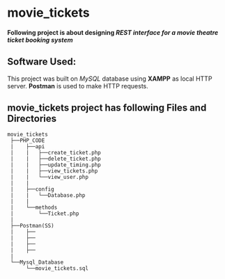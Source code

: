 # movie_tickets

#### Following project is about designing *REST interface for a movie theatre ticket booking system*

## Software Used:
This project was built on *MySQL* database using **XAMPP** as local HTTP server.
**Postman** is used to make HTTP requests.

## movie_tickets project has following Files and Directories
```
movie_tickets
 ├──PHP_CODE
 |    ├──api
 |    |   ├──create_ticket.php
 |    |   ├──delete_ticket.php
 |    |   ├──update_timing.php
 |    |   ├──view_tickets.php
 |    |   └──view_user.php
 |    |
 |    ├──config
 |    |   └──Database.php
 |    |   
 |    └──methods
 |        └──Ticket.php
 |
 ├──Postman(SS)
 |    ├──
 |    ├──
 |    ├──
 |    ├──
 |
 └──Mysql_Database
      └──movie_tickets.sql
```

